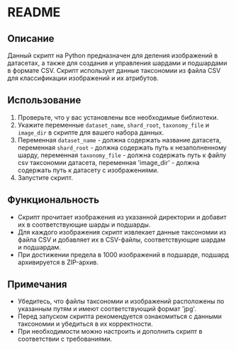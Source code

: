# README

## Описание
Данный скрипт на Python предназначен для деления изображений в датасетах, а также для создания и управления шардами и подшардами в формате CSV. Скрипт использует данные таксономии из файла CSV для классификации изображений и их атрибутов.

## Использование
1. Проверьте, что у вас установлены все необходимые библиотеки.
2. Укажите переменные `dataset_name`, `shard_root`, `taxonomy_file` и `image_dir` в скрипте для вашего набора данных.
3. Переменная `dataset_name` - должна содержать название датасета, переменная `shard_root` - должна содержать путь к незаполненному шарду, переменная `taxonomy_file` - должна содержать путь к файлу csv таксономии датасета, переменная 'image_dir' - должна содержать путь к датасету с изображениями.
4. Запустите скрипт.

## Функциональность
- Скрипт прочитает изображения из указанной директории и добавит их в соответствующие шарды и подшарды.
- Для каждого изображения скрипт извлекает данные таксономии из файла CSV и добавляет их в CSV-файлы, соответствующие шардам и подшардам.
- При достижении предела в 1000 изображений в подшарде, подшард архивируется в ZIP-архив.

## Примечания
- Убедитесь, что файлы таксономии и изображений расположены по указанным путям и имеют соответствующий формат 'jpg'.
- Перед запуском скрипта рекомендуется ознакомиться с данными таксономии и убедиться в их корректности.
- При необходимости можно настроить и дополнить скрипт в соответствии с требованиями.
